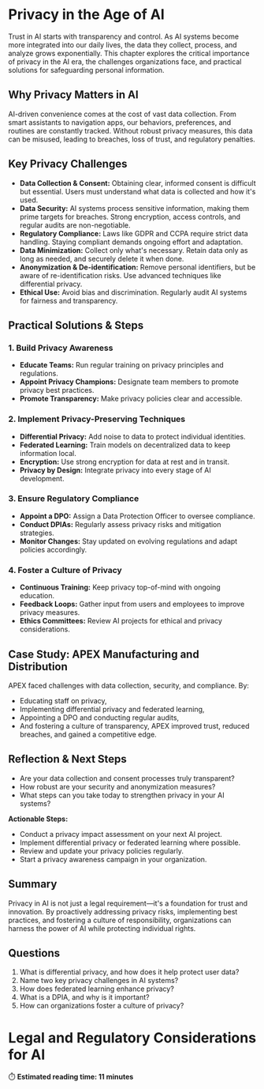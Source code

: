 # Privacy in the Age of AI

Trust in AI starts with transparency and control. As AI systems become more integrated into our daily lives, the data they collect, process, and analyze grows exponentially. This chapter explores the critical importance of privacy in the AI era, the challenges organizations face, and practical solutions for safeguarding personal information.

## Why Privacy Matters in AI
AI-driven convenience comes at the cost of vast data collection. From smart assistants to navigation apps, our behaviors, preferences, and routines are constantly tracked. Without robust privacy measures, this data can be misused, leading to breaches, loss of trust, and regulatory penalties.

## Key Privacy Challenges
- **Data Collection & Consent:** Obtaining clear, informed consent is difficult but essential. Users must understand what data is collected and how it's used.
- **Data Security:** AI systems process sensitive information, making them prime targets for breaches. Strong encryption, access controls, and regular audits are non-negotiable.
- **Regulatory Compliance:** Laws like GDPR and CCPA require strict data handling. Staying compliant demands ongoing effort and adaptation.
- **Data Minimization:** Collect only what's necessary. Retain data only as long as needed, and securely delete it when done.
- **Anonymization & De-identification:** Remove personal identifiers, but be aware of re-identification risks. Use advanced techniques like differential privacy.
- **Ethical Use:** Avoid bias and discrimination. Regularly audit AI systems for fairness and transparency.

## Practical Solutions & Steps
### 1. Build Privacy Awareness
- **Educate Teams:** Run regular training on privacy principles and regulations.
- **Appoint Privacy Champions:** Designate team members to promote privacy best practices.
- **Promote Transparency:** Make privacy policies clear and accessible.

### 2. Implement Privacy-Preserving Techniques
- **Differential Privacy:** Add noise to data to protect individual identities.
- **Federated Learning:** Train models on decentralized data to keep information local.
- **Encryption:** Use strong encryption for data at rest and in transit.
- **Privacy by Design:** Integrate privacy into every stage of AI development.

### 3. Ensure Regulatory Compliance
- **Appoint a DPO:** Assign a Data Protection Officer to oversee compliance.
- **Conduct DPIAs:** Regularly assess privacy risks and mitigation strategies.
- **Monitor Changes:** Stay updated on evolving regulations and adapt policies accordingly.

### 4. Foster a Culture of Privacy
- **Continuous Training:** Keep privacy top-of-mind with ongoing education.
- **Feedback Loops:** Gather input from users and employees to improve privacy measures.
- **Ethics Committees:** Review AI projects for ethical and privacy considerations.

## Case Study: APEX Manufacturing and Distribution
APEX faced challenges with data collection, security, and compliance. By:
- Educating staff on privacy,
- Implementing differential privacy and federated learning,
- Appointing a DPO and conducting regular audits,
- And fostering a culture of transparency,
APEX improved trust, reduced breaches, and gained a competitive edge.

## Reflection & Next Steps
- Are your data collection and consent processes truly transparent?
- How robust are your security and anonymization measures?
- What steps can you take today to strengthen privacy in your AI systems?

**Actionable Steps:**
- Conduct a privacy impact assessment on your next AI project.
- Implement differential privacy or federated learning where possible.
- Review and update your privacy policies regularly.
- Start a privacy awareness campaign in your organization.

## Summary
Privacy in AI is not just a legal requirement—it's a foundation for trust and innovation. By proactively addressing privacy risks, implementing best practices, and fostering a culture of responsibility, organizations can harness the power of AI while protecting individual rights.

## Questions
1. What is differential privacy, and how does it help protect user data?
2. Name two key privacy challenges in AI systems?
3. How does federated learning enhance privacy?
4. What is a DPIA, and why is it important?
5. How can organizations foster a culture of privacy?

# Legal and Regulatory Considerations for AI

⏱️ **Estimated reading time: 11 minutes**